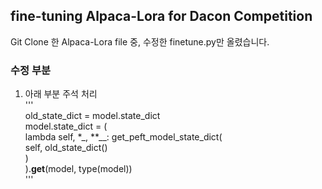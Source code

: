 ## fine-tuning Alpaca-Lora for Dacon Competition  
Git Clone 한 Alpaca-Lora file 중, 수정한 finetune.py만 올렸습니다.  
  ### 수정 부분  
  1. 아래 부분 주석 처리  
    '''  
    old_state_dict = model.state_dict  
    model.state_dict = (  
        lambda self, *_, **__: get_peft_model_state_dict(  
            self, old_state_dict()  
        )  
    ).__get__(model, type(model))  
    '''  
